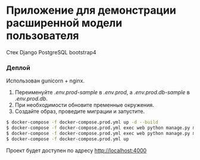 # Приложение для демонстрации расширенной модели пользователя

Стек
Django
PostgreSQL
bootstrap4


### Деплой

Использован gunicorn + nginx.

1. Переименуйте *.env.prod-sample* в *.env.prod*,
а *.env.prod.db-sample* в *.env.prod.db*.
2. При необходимости обновите пременные окружения.
3. Создайте образ, проведите миграции и запустите.

```sh
$ docker-compose -f docker-compose.prod.yml up -d --build
$ docker-compose -f docker-compose.prod.yml exec web python manage.py makemigrations --noinput
$ docker-compose -f docker-compose.prod.yml exec web python manage.py migrate --noinput
$ docker-compose -f docker-compose.prod.yml up
```

Проект будет доступен по адресу [http://localhost:4000](http://localhost:4000)
